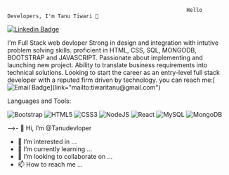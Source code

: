                                                              Hello Developers, I'm Tanu Tiwari 👋

[![Linkedin Badge](https://img.shields.io/badge/-Tanu-blue?style=flat-square&logo=Linkedin&logoColor=white&link=https://www.linkedin.com/in/tanu-tiwari31399/)](https://www.linkedin.com/in/tanu-tiwari31399/)

I'm
Full Stack web devloper
Strong in design and integration with intutive problem solving skills. proficient in HTML, CSS, SQL, MONGODB, BOOTSTRAP and JAVASCRIPT. Passionate about implementing and launching new project. Ability to translate business requirements into technical solutions. Looking to start the career as an entry-level full stack developer with a reputed firm driven by technology.
you can reach me:[![Email Badge](https://img.shields.io/badge/-Tanu-blue?style=flat-square&logo=Email&logoColor=white&link="mailto:tiwaritanu@gmail.com")](link="mailto:tiwaritanu@gmail.com")

Languages and Tools:


<img alt="Bootstrap" src="https://img.shields.io/badge/bootstrap-%23563D7C.svg?style=flat-square&logo=bootstrap&logoColor=white"/> <img alt="HTML5" src="https://img.shields.io/badge/html5-%23E34F26.svg?style=flat-square&logo=html5&logoColor=white"/> <img alt="CSS3" src="https://img.shields.io/badge/css3-%231572B6.svg?style=flat-square&logo=css3&logoColor=white"/> <img alt="NodeJS" src="https://img.shields.io/badge/node.js-%2343853D.svg?style=flat-square&logo=node-dot-js&logoColor=white"/> <img alt="React" src="https://img.shields.io/badge/react-%2320232a.svg?style=flat-square&logo=react&logoColor=%2361DAFB"/> <img alt="MySQL" src="https://img.shields.io/badge/mysql-%2300f.svg?style=flat-square&logo=mysql&logoColor=white"/> <img alt="MongoDB" src ="https://img.shields.io/badge/MongoDB-%234ea94b.svg?style=flat-square&logo=mongodb&logoColor=white"/>


-->- 👋 Hi, I’m @Tanudevloper
- 👀 I’m interested in ...
- 🌱 I’m currently learning ...
- 💞️ I’m looking to collaborate on ...
- 📫 How to reach me ...

<!---
Tanudevloper/Tanudevloper is a ✨ special ✨ repository because its `README.md` (this file) appears on your GitHub profile.
You can click the Preview link to take a look at your changes.
--->

